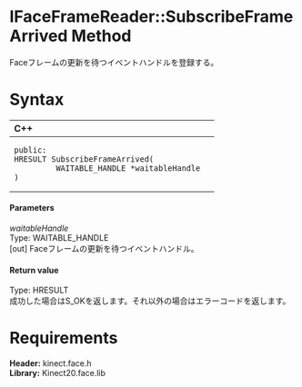 IFaceFrameReader::SubscribeFrameArrived Method  
==============================================  

Faceフレームの更新を待つイベントハンドルを登録する。 <span id="syntaxSection"></span>

Syntax  
======  

<table>
<colgroup>
<col width="100%" />
</colgroup>
<thead>
<tr class="header">
<th align="left">C++</th>
</tr>
</thead>
<tbody>
<tr class="odd">
<td align="left"><pre><code>public:  
HRESULT SubscribeFrameArrived(  
         WAITABLE_HANDLE *waitableHandle  
)</code></pre></td>
</tr>
</tbody>
</table>

<span id="ID4EG"></span>
#### Parameters  

*waitableHandle*    
Type: WAITABLE\_HANDLE  
[out] Faceフレームの更新を待つイベントハンドル。  

<span id="ID4EP"></span>
#### Return value  

Type: HRESULT  
成功した場合はS\_OKを返します。それ以外の場合はエラーコードを返します。  

<span id="requirements"></span>

Requirements  
============  

**Header:** kinect.face.h  
**Library:** Kinect20.face.lib  



<!--Please do not edit the data in the comment block below.-->
<!--
TOCTitle : SubscribeFrameArrived Method
RLTitle : IFaceFrameReader::SubscribeFrameArrived Method
KeywordK : SubscribeFrameArrived method
KeywordK : IFaceFrameReader::SubscribeFrameArrived method
KeywordF : IFaceFrameReader::SubscribeFrameArrived
KeywordF : SubscribeFrameArrived
KeywordF : Microsoft.Kinect.face.IFaceFrameReader.SubscribeFrameArrived(WAITABLE_HANDLE@)
KeywordA : M:Microsoft.Kinect.face.IFaceFrameReader.SubscribeFrameArrived(WAITABLE_HANDLE@)
AssetID : M:Microsoft.Kinect.face.IFaceFrameReader.SubscribeFrameArrived(WAITABLE_HANDLE@)
Locale : en-us
CommunityContent : 1
APIType : Managed
APILocation : 
APIName : Microsoft.Kinect.face.IFaceFrameReader::SubscribeFrameArrived
TargetOS : Windows
TopicType : kbSyntax
DevLang : C++
DocSet : K4Wv2
ProjType : K4Wv2Proj
Technology : Kinect for Windows
Product : Kinect for Windows SDK v2
productversion : 20
-->
